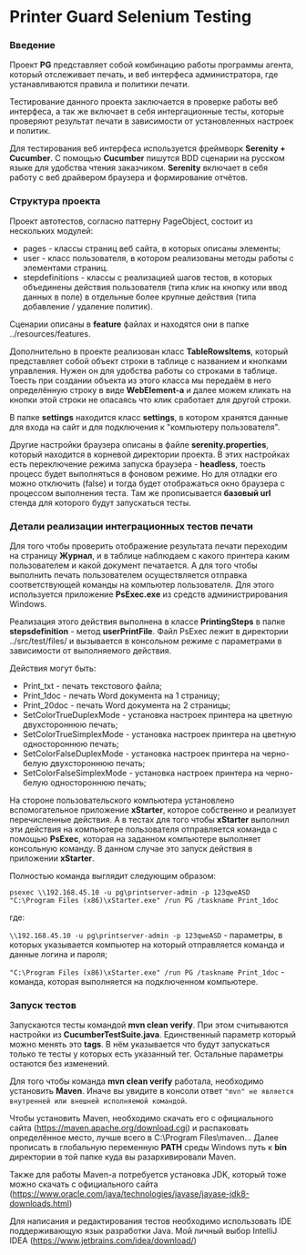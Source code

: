 # Printer Guard Selenium Testing
### Введение
Проект **PG** представляет собой комбинацию работы программы агента, который отслеживает печать, и веб интерфеса администратора, где устанавливаются правила и политики печати.

Тестирование данного проекта заключается в проверке работы веб интерфеса, а так же включает в себя интергационные тесты, которые проверяют результат печати в зависимости от установленных настроек и политик.

Для тестирования веб интерфеса используется фреймворк **Serenity + Cucumber**.
С помощью **Cucumber** пишутся BDD сценарии на русском языке для удобства чтения заказчиком.
**Serenity** включает в себя работу с веб драйвером браузера и формирование отчётов.

### Структура проекта
Проект автотестов, согласно паттерну PageObject, состоит из нескольких модулей:
* pages - классы страниц веб сайта, в которых описаны элементы;
* user - класс пользователя, в котором реализованы методы работы с элементами страниц.
* stepdefinitions - классы с реализацией шагов тестов, в которых объединены действия пользователя (типа клик на кнопку или ввод данных в поле) в отдельные более крупные действия (типа добавление / удаление политик).

Сценарии описаны в **feature** файлах и находятся они в папке ../resources/features.

Дополнительно в проекте реализован класс **TableRowsItems**, который представляет собой объект строки в таблице с названием и кнопками управления.
Нужен он для удобства работы со строками в таблице. Тоесть при создании объекта из этого класса мы передаём в него определённую строку в виде **WebElement-а** и далее можем кликать на кнопки этой строки не опасаясь что клик сработает для другой строки.

В папке **settings** находится класс **settings**, в котором хранятся данные для входа на сайт и для подключения к "компьютеру пользователя".

Другие настройки браузера описаны в файле **serenity.properties**, который находится в корневой директории проекта.
В этих настройках есть переключение режима запуска браузера - **headless**, тоесть процесс будет выполняться в фоновом режиме. 
Но для отладки его можно отключить (false) и тогда будет отображаться окно браузера с процессом выполнения теста.
Там же прописывается **базовый url** стенда для которого будут запускаться тесты.

### Детали реализации интеграционных тестов печати
Для того чтобы проверить отображение результата печати переходим на страницу **Журнал**, и в таблице наблюдаем с какого принтера каким пользователем и какой документ печатается.
А для того чтобы выполнить печать пользователем осуществляется отправка соответствующей команды на компьютер пользователя.
Для этого используется приложение **PsExec.exe** из средств администрирования Windows.

Реализация этого действия выполнена в классе **PrintingSteps** в папке **stepsdefinition** - метод **userPrintFile**.
Файл PsExec лежит в директории ../src/test/files/ и вызывается в консольном режиме с параметрами в зависимости от выполняемого действия.

Действия могут быть:
* Print_txt - печать текстового файла;
* Print_1doc - печать Word документа на 1 страницу;
* Print_20doc - печать Word документа на 2 страницы;
* SetColorTrueDuplexMode - установка настроек принтера на цветную двухстороннюю печать;
* SetColorTrueSimplexMode - установка настроек принтера на цветную одностороннюю печать;
* SetColorFalseDuplexMode - установка настроек принтера на черно-белую двухстороннюю печать;
* SetColorFalseSimplexMode - установка настроек принтера на черно-белую одностороннюю печать;

На стороне пользовательского компьютера установлено вспомогательное приложение **xStarter**, которое собственно и реализует перечисленные действия.
А в тестах для того чтобы **xStarter** выполнил эти действия на компьютере пользователя отправляется команда с помощью **PsExec**, которая на заданном компьютере выполняет консольную команду. 
В данном случае это запуск действия в приложении **xStarter**. 

Полностью команда выглядит следующим образом:

`psexec \\192.168.45.10 -u pg\printserver-admin -p 123qweASD "C:\Program Files (x86)\xStarter.exe" /run PG /taskname Print_1doc`

где:

`\\192.168.45.10 -u pg\printserver-admin -p 123qweASD` - параметры, в которых указывается компьютер на который отправляется команда и данные логина и пароля;

`"C:\Program Files (x86)\xStarter.exe" /run PG /taskname Print_1doc` - команда, которая выполняется на подключенном компьютере.

 
  
### Запуск тестов

Запускаются тесты командой **mvn clean verify**. При этом считываются настройки из **CucumberTestSuite.java**. 
Единственный параметр который можно менять это **tags**. В нём указывается что будут запускаться только те тесты у которых есть указанный тег. 
Остальные параметры остаются без изменений.

Для того чтобы команда **mvn clean verify** работала, необходимо установить **Maven**.
Иначе вы увидите в консоли ответ `"mvn" не является внутренней или внешней исполняемой командой`.

Чтобы установить Maven, необходимо скачать его с официального сайта (https://maven.apache.org/download.cgi) и распаковать определённое место, лучше всего в C:\Program Files\maven...
Далее прописать в глобальную переменную **PATH** среды Windows путь к **bin** директории в той папке куда вы разархивировали Maven.

Также для работы Maven-а потребуется установка JDK, который тоже можно скачать с официального сайта (https://www.oracle.com/java/technologies/javase/javase-jdk8-downloads.html)

Для написания и редактирования тестов необходимо использовать IDE поддерживающую язык разработки Java.
Мой личный выбор IntelliJ IDEA (https://www.jetbrains.com/idea/download/)